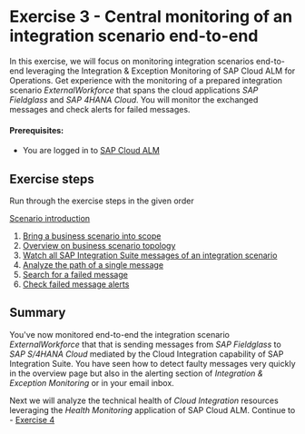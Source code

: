 # Exercise 3 - Central monitoring of an integration scenario end-to-end

In this exercise, we will focus on monitoring integration scenarios end-to-end leveraging the Integration & Exception Monitoring of SAP Cloud ALM for Operations.  Get experience with the monitoring of a prepared integration scenario *ExternalWorkforce* that spans the cloud applications *SAP Fieldglass* and  *SAP 4HANA Cloud*. You will monitor the exchanged messages and check alerts for failed messages.

#### Prerequisites:
- You are logged in to [SAP Cloud ALM](https://teched22-cloudalm-003.eu10.alm.cloud.sap/launchpad#Shell-home)

## Exercise steps

Run through the exercise steps in the given order

[Scenario introduction](/exercises/ex3/ex30/)

1. [Bring a business scenario into scope](/exercises/ex3/ex31)
2. [Overview on business scenario topology](/exercises/ex3/ex32)
3. [Watch all SAP Integration Suite messages of an integration scenario](/exercises/ex3/ex33/)
4. [Analyze the path of a single message](/exercises/ex3/ex34)
5. [Search for a failed message](/exercises/ex3/ex35)
6. [Check failed message alerts](/exercises/ex3/ex36)

## Summary

You've now monitored end-to-end the integration scenario *ExternalWorkforce* that that is sending messages from *SAP Fieldglass* to *SAP S/4HANA Cloud* mediated by the Cloud Integration capability of SAP Integration Suite. You have seen how to detect faulty messages very quickly in the overview page but also in the alerting section of *Integration & Exception Monitoring* or in your email inbox.

Next we will analyze the technical health of *Cloud Integration* resources leveraging the *Health Monitoring* application of SAP Cloud ALM. Continue to - [Exercise 4](/exercises/ex4/readme.md)

